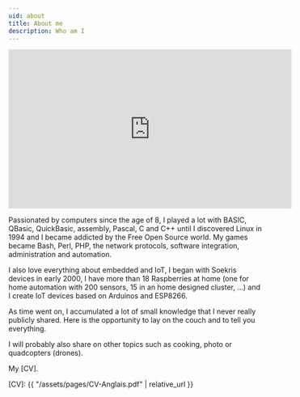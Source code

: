 ```yaml
---
uid: about
title: About me
description: Who am I
---
```


<center><iframe width="560" height="315" src="https://www.youtube.com/embed/GEBSU4NzjwM" frameborder="0" allowfullscreen></iframe></center>

Passionated by computers since the age of 8, I played a lot with BASIC, QBasic, QuickBasic, assembly, Pascal, C and C++ until I discovered Linux in 1994 and I became addicted by the Free Open Source world. My games became Bash, Perl, PHP, the network protocols, software integration, administration and automation.

I also love everything about embedded and IoT, I began with Soekris devices in
early 2000, I have more than 18 Raspberries at home (one for home automation
with 200 sensors, 15 in an home designed cluster, ...) and I create IoT devices
based on Arduinos and ESP8266.

As time went on, I accumulated a lot of small knowledge that I never really publicly shared. Here is the opportunity to lay on the couch and to tell you everything.

I will probably also share on other topics such as cooking, photo or quadcopters (drones).

My [CV].

[CV]: {{ "/assets/pages/CV-Anglais.pdf" | relative_url }}
